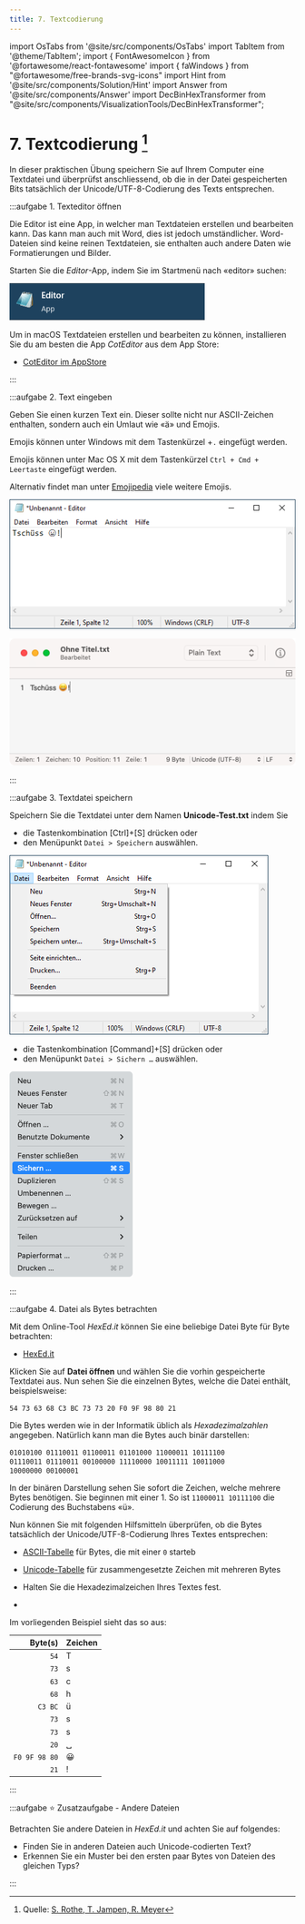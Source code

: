 ```yaml
---
title: 7. Textcodierung
---
```


import OsTabs from '@site/src/components/OsTabs'
import TabItem from '@theme/TabItem';
import { FontAwesomeIcon } from '@fortawesome/react-fontawesome'
import { faWindows } from "@fortawesome/free-brands-svg-icons"
import Hint from '@site/src/components/Solution/Hint'
import Answer from '@site/src/components/Answer'
import DecBinHexTransformer from "@site/src/components/VisualizationTools/DecBinHexTransformer";

# 7. Textcodierung [^1]

In dieser praktischen Übung speichern Sie auf Ihrem Computer eine Textdatei und überprüfst anschliessend, ob die in der Datei gespeicherten Bits tatsächlich der Unicode/UTF-8-Codierung des Texts entsprechen.

:::aufgabe 1. Texteditor öffnen

Die Editor ist eine App, in welcher man Textdateien erstellen und bearbeiten kann. Das kann man auch mit Word, dies ist jedoch umständlicher. Word-Dateien sind keine reinen Textdateien, sie enthalten auch andere Daten wie Formatierungen und Bilder.

<OsTabs>
<TabItem value="win">

Starten Sie die _Editor_-App, indem Sie im Startmenü nach «editor» suchen:

![](images/07-editor-app.png)

</TabItem>
<TabItem value="mac">

Um in macOS Textdateien erstellen und bearbeiten zu können, installieren Sie du am besten die App _CotEditor_ aus dem App Store:

- [CotEditor im AppStore](https://apps.apple.com/us/app/coteditor/id1024640650)

</TabItem>
</OsTabs>

:::

:::aufgabe 2. Text eingeben

Geben Sie einen kurzen Text ein. Dieser sollte nicht nur ASCII-Zeichen enthalten, sondern auch ein Umlaut wie «ä» und Emojis. 


<OsTabs>
<TabItem value="win">

Emojis können unter Windows mit dem Tastenkürzel <FontAwesomeIcon icon={faWindows} />+`.` eingefügt werden.

</TabItem>
<TabItem value="mac">

Emojis können unter Mac OS X mit dem Tastenkürzel `Ctrl + Cmd + Leertaste` eingefügt werden.

</TabItem>
</OsTabs>

Alternativ findet man unter [Emojipedia](https://emojipedia.org) viele weitere Emojis.


<OsTabs>
<TabItem value="win">

![](images/07-notepad-input.png)

</TabItem>
<TabItem value="mac">

![](images/07-coteditor-input.png)

</TabItem>
</OsTabs>
:::

:::aufgabe 3. Textdatei speichern

Speichern Sie die Textdatei unter dem Namen **Unicode-Test.txt** indem Sie


<OsTabs>
<TabItem value="win">

- die Tastenkombination [Ctrl]+[S] drücken oder
- den Menüpunkt `Datei > Speichern` auswählen.

![](images/07-notepad-save.png)

</TabItem>
<TabItem value="mac">

- die Tastenkombination [Command]+[S] drücken oder
- den Menüpunkt `Datei > Sichern …` auswählen.

![](images/07-coteditor-save.png)

</TabItem>
</OsTabs>

:::

:::aufgabe 4. Datei als Bytes betrachten

Mit dem Online-Tool _HexEd.it_ können Sie eine beliebige Datei Byte für Byte betrachten:

- [HexEd.it](https://hexed.it)

Klicken Sie auf **Datei öffnen** und wählen Sie die vorhin gespeicherte Textdatei aus. Nun sehen Sie die einzelnen Bytes, welche die Datei enthält, beispielsweise:

```
54 73 63 68 C3 BC 73 73 20 F0 9F 98 80 21
```

Die Bytes werden wie in der Informatik üblich als *Hexadezimalzahlen* angegeben. Natürlich kann man die Bytes auch binär darstellen:

```
01010100 01110011 01100011 01101000 11000011 10111100
01110011 01110011 00100000 11110000 10011111 10011000
10000000 00100001
```

<DecBinHexTransformer />

In der binären Darstellung sehen Sie sofort die Zeichen, welche mehrere Bytes benötigen. Sie beginnen mit einer 1. So ist `11000011 10111100` die Codierung des Buchstabens «ü».

Nun können Sie mit folgenden Hilfsmitteln überprüfen, ob die Bytes tatsächlich der Unicode/UTF-8-Codierung Ihres Textes entsprechen:

- [ASCII-Tabelle](./03-Zeichencodierung.mdx#) für Bytes, die mit einer `0` starteb
- [Unicode-Tabelle](https://unicode-table.com/de/) für zusammengesetzte Zeichen mit mehreren Bytes

- Halten Sie die Hexadezimalzeichen Ihres Textes fest.
- 

<Answer type="text" webKey="a12363b7-4403-481e-8226-97f28624465f" />

<Hint>

Im vorliegenden Beispiel sieht das so aus:

<div className="small-table" style={{marginLeft: '2em'}}>

|       Byte(s) | Zeichen |
| ------------: | :------ |
|          `54` | T       |
|          `73` | s       |
|          `63` | c       |
|          `68` | h       |
|       `C3 BC` | ü       |
|          `73` | s       |
|          `73` | s       |
|          `20` | ␣       |
| `F0 9F 98 80` | 😀       |
|          `21` | !       |

</div>
</Hint>
:::

:::aufgabe ⭐️ Zusatzaufgabe - Andere Dateien

Betrachten Sie andere Dateien in _HexEd.it_ und achten Sie auf folgendes:

- Finden Sie in anderen Dateien auch Unicode-codierten Text?
- Erkennen Sie ein Muster bei den ersten paar Bytes von Dateien des gleichen Typs?

<Answer type="text" webKey="cd4a4497-1fcb-4cd9-a522-cd9c8e58b88b" />
:::

[^1]: Quelle: [S. Rothe, T. Jampen, R. Meyer](https://informatik.mygymer.ch/base/?page=code/3-text/5a-practical-windows/)
